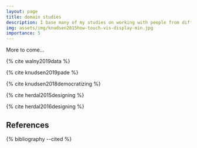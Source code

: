 ```yaml
---
layout: page
title: domain studies
description: I base many of my studies on working with people from different domains, where the interesting questions related to visualization appears in the intersection.
img: assets/img/knudsen2015how-touch-vis-display-min.jpg
importance: 5
---
```


More to come...

{% cite walny2019data %}

{% cite knudsen2019pade %}

{% cite knudsen2018democratizing %}

{% cite herdal2015designing %}

{% cite herdal2016designing %}


References
----------
<div class="publications">
  {% bibliography --cited %}
</div>

